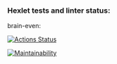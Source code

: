 ### Hexlet tests and linter status:
brain-even:
<script src="https://asciinema.org/a/lirEaap88zUOBMB8iza0bdX0e.js" id="asciicast-lirEaap88zUOBMB8iza0bdX0e" async="true"></script>

[![Actions Status](https://github.com/h4liff/qa-auto-engineer-javascript-project-44/actions/workflows/hexlet-check.yml/badge.svg)](https://github.com/h4liff/qa-auto-engineer-javascript-project-44/actions)

[![Maintainability](https://api.codeclimate.com/v1/badges/ee4c647d5b60a034c2f2/maintainability)](https://codeclimate.com/github/h4liff/qa-auto-engineer-javascript-project-44/maintainability)
